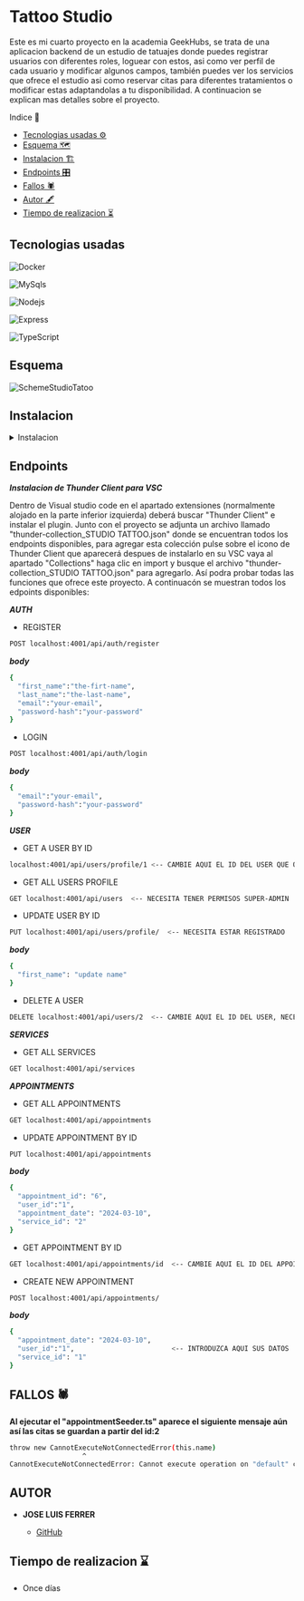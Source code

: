 # Tattoo Studio

Este es mi cuarto proyecto en la academia GeekHubs, se trata de una aplicacion backend de un estudio de tatuajes donde puedes registrar usuarios con diferentes roles, loguear con estos, asi como ver perfil de cada usuario y modificar algunos campos, también puedes ver los servicios que ofrece el estudio asi como reservar citas para diferentes tratamientos o modificar estas adaptandolas a tu disponibilidad. A continuacion se explican mas detalles sobre el proyecto.

<summary> Indice 🧾</summary>


- [Tecnologias usadas ⚙](#tecnologias-)
- [Esquema 🗺️](#esquema)
- [Instalacion 🏗️](#instalacion-)
- [Endpoints 🎛️](#endpoints)
- [Fallos 🕷️](#fallos-)
- [Autor 🖋️](#autor-)
- [Tiempo de realizacion ⏳](#tiempo-de-realizacion-)


## Tecnologias usadas

<img src="https://img.shields.io/badge/docker-2496ED?style=for-the-badge&logo=docker&logoColor=white" 
alt="Docker"/>

<img src="https://img.shields.io/badge/mysql-4479A1?style=for-the-badge&logo=MySQL&logoColor=white" 
alt="MySqls"/>

<img src="https://img.shields.io/badge/NodeJs-339933?style=for-the-badge&logo=Node.js&logoColor=white" 
alt="Nodejs" />

<img src="https://img.shields.io/badge/Express.js-335933?style=for-the-badge&logo=express&logoColor=white" 
alt="Express" />

<img src="https://img.shields.io/badge/Typescript-3178C6?style=for-the-badge&logo=typescript&logoColor=white" 
alt="TypeScript" />

## Esquema 

![SchemeStudioTatoo](https://github.com/jluisferrer/Proyecto-4/assets/157707370/e2c1e793-a0b1-4ec8-bc78-fe80c9badaad)


## Instalacion

<details>

<summary>Instalacion</summary>

**1**

***Clonar el repositorio***
```sh
git clone
```

**2**

***Instalar dependencias***
```sh
npm install
```

**3**

***Crear archivo .env y agregue sus propios datos como en el ejemplo .env.samples***

**4**

***Poner en marcha el servidor***
```sh
npm run dev
```

**5**

***Ejecutar las migraciones de las tablas***

```sh
npm run run-migrations
```

***Tambien puede deshacer las migraciones de las tablas***

```sh
npm run revert-migrations
```

**6**

***Agregar datos a las tablas***
***IMPORTANTE EJECUTAR POR ORDEN LAS SEEDERS !!***

```sh
npm run seed-services
```

```sh
npm run seed-roles
```

```sh
npm run seed-users
```

```sh
npm run seed-appointments
```

</details>


## Endpoints

***Instalacion de Thunder Client para VSC***

Dentro de Visual studio code en el apartado extensiones (normalmente alojado en la parte inferior izquierda) deberá buscar "Thunder Client" e instalar el plugin. 
Junto con el proyecto se adjunta un archivo llamado "thunder-collection_STUDIO TATTOO.json" donde se encuentran todos los endpoints disponibles, para agregar esta colección pulse sobre el icono de Thunder Client que aparecerá despues de instalarlo en su VSC vaya al apartado "Collections" haga clic en import y busque el archivo "thunder-collection_STUDIO TATTOO.json" para agregarlo. Así podra probar todas las funciones que ofrece este proyecto. A continuacón se muestran todos los edpoints disponibles:

***AUTH***

- REGISTER 

 ```sh
POST localhost:4001/api/auth/register
 ```
***body***

 ```sh
{
   "first_name":"the-firt-name",
   "last_name":"the-last-name",
   "email":"your-email",
   "password-hash":"your-password"
}
 ```

- LOGIN 

 ```sh
POST localhost:4001/api/auth/login
 ```
***body***

 ```sh
{
   "email":"your-email",
   "password-hash":"your-password"
}
 ```
***USER***      

- GET A USER BY ID

 ```sh
localhost:4001/api/users/profile/1 <-- CAMBIE AQUI EL ID DEL USER QUE QUIERA VISUALIZAR, NECESITA ESTAR REGISTRADO
 ```

- GET ALL USERS PROFILE

 ```sh
GET localhost:4001/api/users  <-- NECESITA TENER PERMISOS SUPER-ADMIN
 ```

- UPDATE USER BY ID

 ```sh
PUT localhost:4001/api/users/profile/  <-- NECESITA ESTAR REGISTRADO
 ```
***body***

 ```sh
{
   "first_name": "update name"
}
 ```

- DELETE A USER

 ```sh
DELETE localhost:4001/api/users/2  <-- CAMBIE AQUI EL ID DEL USER, NECESITA TENER PERMISOS SUPER-ADMIN
 ```

***SERVICES***  
 - GET ALL SERVICES

```sh
GET localhost:4001/api/services
 ```

***APPOINTMENTS***  

 - GET ALL APPOINTMENTS

 ```sh
GET localhost:4001/api/appointments
 ```

 - UPDATE APPOINTMENT BY ID

 ```sh
PUT localhost:4001/api/appointments
 ```
***body***

 ```sh
{
   "appointment_id": "6",
   "user_id":"1",
   "appointment_date": "2024-03-10",
   "service_id": "2" 
}
 ```
 - GET APPOINTMENT BY ID
   
 ```sh
GET localhost:4001/api/appointments/id  <-- CAMBIE AQUI EL ID DEL APPOINTMENT
 ```

 - CREATE NEW APPOINTMENT
    
 ```sh
POST localhost:4001/api/appointments/
 ```
***body***

 ```sh
{
   "appointment_date": "2024-03-10",
   "user_id":"1",                        <-- INTRODUZCA AQUI SUS DATOS 
   "service_id": "1"
}
```

## FALLOS 🕷️

**Al ejecutar el "appointmentSeeder.ts" aparece el siguiente mensaje aún así las citas se guardan a partir del id:2**

```sh
throw new CannotExecuteNotConnectedError(this.name)
                  ^
CannotExecuteNotConnectedError: Cannot execute operation on "default" connection because connection is not yet established.
```

## AUTOR

- **JOSE LUIS FERRER**

   - [GitHub](https://github.com/jluisferrer/)

## Tiempo de realizacion ⌛

- Once días
